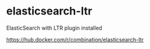 # elasticsearch-ltr
ElasticSearch with LTR plugin installed

https://hub.docker.com/r/combination/elasticsearch-ltr
